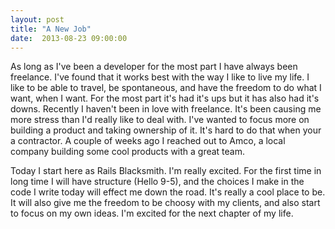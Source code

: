 ```yaml
---
layout: post
title: "A New Job"
date:  2013-08-23 09:00:00
---
```

As long as I've been a developer for the most part I have always been freelance. I've found that it works best with the way I like to live my life. I like to be able to travel, be spontaneous, and have the freedom to do what I want, when I want. For the most part it's had it's ups but it has also had it's downs. Recently I haven't been in love with freelance. It's been causing me more stress than I'd really like to deal with. I've wanted to focus more on building a product and taking ownership of it. It's hard to do that when your a contractor. A couple of weeks ago I reached out to Amco, a local company building some cool products with a great team.

Today I start here as Rails Blacksmith. I'm really excited. For the first time in long time I will have structure (Hello 9-5), and the choices I make in the code I write today will effect me down the road. It's really a cool place to be. It will also give me the freedom to be choosy with my clients, and also start to focus on my own ideas. I'm excited for the next chapter of my life.
